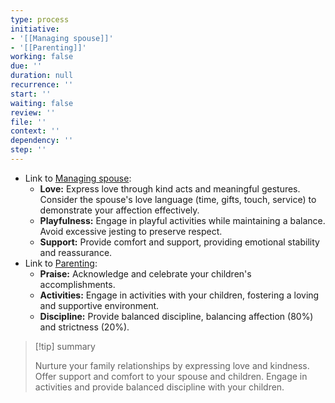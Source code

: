 ```yaml
---
type: process
initiative:
- '[[Managing spouse]]'
- '[[Parenting]]'
working: false
due: ''
duration: null
recurrence: ''
start: ''
waiting: false
review: ''
file: ''
context: ''
dependency: ''
step: ''
---
```


* Link to [Managing spouse](Initiatives/worship/Managing%20spouse.md):
	* **Love:** Express love through kind acts and meaningful gestures. Consider the spouse's love language (time, gifts, touch, service) to demonstrate your affection effectively.
	* **Playfulness:** Engage in playful activities while maintaining a balance. Avoid excessive jesting to preserve respect.
	* **Support:** Provide comfort and support, providing emotional stability and reassurance.
* Link to [Parenting](Initiatives/worship/Parenting.md):
	* **Praise:** Acknowledge and celebrate your children's accomplishments.
	* **Activities:** Engage in activities with your children, fostering a loving and supportive environment.
	* **Discipline:** Provide balanced discipline, balancing affection (80%) and strictness (20%).

> [!tip] summary
> 
> 
> Nurture your family relationships by expressing love and kindness. Offer support and comfort to your spouse and children. Engage in activities and provide balanced discipline with your children.
> 

